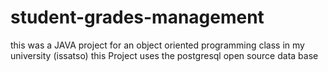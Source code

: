 # student-grades-management
this was a JAVA project for an object oriented programming class in my university (issatso)
this Project uses the postgresql open source data base 
